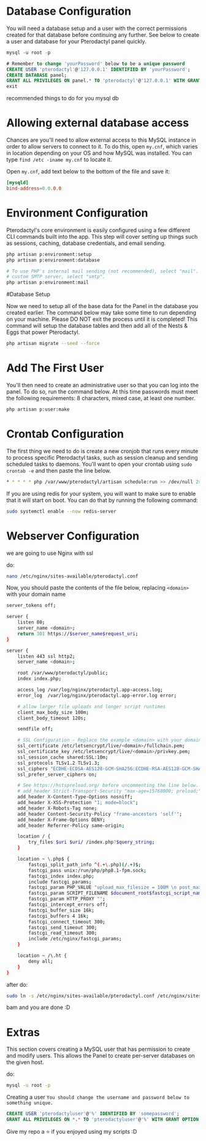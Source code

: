 # Database Configuration

You will need a database setup and a user with the correct permissions created for that database before continuing any further. See below to create a user and database for your Pterodactyl panel quickly.

```sql
mysql -u root -p

# Remember to change 'yourPassword' below to be a unique password
CREATE USER 'pterodactyl'@'127.0.0.1' IDENTIFIED BY 'yourPassword';
CREATE DATABASE panel;
GRANT ALL PRIVILEGES ON panel.* TO 'pterodactyl'@'127.0.0.1' WITH GRANT OPTION;
exit
```
recommended things to do for you mysql db

# Allowing external database access
Chances are you'll need to allow external access to this MySQL instance in order to allow servers to connect to it. To do this, open ``my.cnf``, which varies in location depending on your OS and how MySQL was installed. You can type ``find /etc -iname my.cnf`` to locate it.

Open ``my.cnf``, add text below to the bottom of the file and save it:
```cnf
[mysqld]
bind-address=0.0.0.0
```

# Environment Configuration

Pterodactyl's core environment is easily configured using a few different CLI commands built into the app. This step will cover setting up things such as sessions, caching, database credentials, and email sending.

```bash
php artisan p:environment:setup
php artisan p:environment:database

# To use PHP's internal mail sending (not recommended), select "mail". To use a
# custom SMTP server, select "smtp".
php artisan p:environment:mail
```

#Database Setup

Now we need to setup all of the base data for the Panel in the database you created earlier. The command below may take some time to run depending on your machine. Please DO NOT exit the process until it is completed! This command will setup the database tables and then add all of the Nests & Eggs that power Pterodactyl.

```bash
php artisan migrate --seed --force
```

# Add The First User

You'll then need to create an administrative user so that you can log into the panel. To do so, run the command below. At this time passwords must meet the following requirements: 8 characters, mixed case, at least one number.

```bash
php artisan p:user:make
```
# Crontab Configuration

The first thing we need to do is create a new cronjob that runs every minute to process specific Pterodactyl tasks, such as session cleanup and sending scheduled tasks to daemons. You'll want to open your crontab using ``sudo crontab -e`` and then paste the line below.

```bash
* * * * * php /var/www/pterodactyl/artisan schedule:run >> /dev/null 2>&1
```

If you are using redis for your system, you will want to make sure to enable that it will start on boot. You can do that by running the following command:
```bash
sudo systemctl enable --now redis-server
```

# Webserver Configuration
we are going to use Nginx with ssl

do:
```bash
nano /etc/nginx/sites-available/pterodactyl.conf
```
Now, you should paste the contents of the file below, replacing ``<domain>`` with your domain name
```bash
server_tokens off;

server {
    listen 80;
    server_name <domain>;
    return 301 https://$server_name$request_uri;
}

server {
    listen 443 ssl http2;
    server_name <domain>;

    root /var/www/pterodactyl/public;
    index index.php;

    access_log /var/log/nginx/pterodactyl.app-access.log;
    error_log  /var/log/nginx/pterodactyl.app-error.log error;

    # allow larger file uploads and longer script runtimes
    client_max_body_size 100m;
    client_body_timeout 120s;

    sendfile off;

    # SSL Configuration - Replace the example <domain> with your domain
    ssl_certificate /etc/letsencrypt/live/<domain>/fullchain.pem;
    ssl_certificate_key /etc/letsencrypt/live/<domain>/privkey.pem;
    ssl_session_cache shared:SSL:10m;
    ssl_protocols TLSv1.2 TLSv1.3;
    ssl_ciphers "ECDHE-ECDSA-AES128-GCM-SHA256:ECDHE-RSA-AES128-GCM-SHA256:ECDHE-ECDSA-AES256-GCM-SHA384:ECDHE-RSA-AES256-GCM-SHA384:ECDHE-ECDSA-CHACHA20-POLY1305:ECDHE-RSA-CHACHA20-POLY1305:DHE-RSA-AES128-GCM-SHA256:DHE-RSA-AES256-GCM-SHA384";
    ssl_prefer_server_ciphers on;

    # See https://hstspreload.org/ before uncommenting the line below.
    # add_header Strict-Transport-Security "max-age=15768000; preload;";
    add_header X-Content-Type-Options nosniff;
    add_header X-XSS-Protection "1; mode=block";
    add_header X-Robots-Tag none;
    add_header Content-Security-Policy "frame-ancestors 'self'";
    add_header X-Frame-Options DENY;
    add_header Referrer-Policy same-origin;

    location / {
        try_files $uri $uri/ /index.php?$query_string;
    }

    location ~ \.php$ {
        fastcgi_split_path_info ^(.+\.php)(/.+)$;
        fastcgi_pass unix:/run/php/php8.1-fpm.sock;
        fastcgi_index index.php;
        include fastcgi_params;
        fastcgi_param PHP_VALUE "upload_max_filesize = 100M \n post_max_size=100M";
        fastcgi_param SCRIPT_FILENAME $document_root$fastcgi_script_name;
        fastcgi_param HTTP_PROXY "";
        fastcgi_intercept_errors off;
        fastcgi_buffer_size 16k;
        fastcgi_buffers 4 16k;
        fastcgi_connect_timeout 300;
        fastcgi_send_timeout 300;
        fastcgi_read_timeout 300;
        include /etc/nginx/fastcgi_params;
    }

    location ~ /\.ht {
        deny all;
    }
}
```
after do:
```bash
sudo ln -s /etc/nginx/sites-available/pterodactyl.conf /etc/nginx/sites-enabled/pterodactyl.conf && sudo systemctl restart nginx
```
bam and you are done :D

# Extras
This section covers creating a MySQL user that has permission to create and modify users. This allows the Panel to create per-server databases on the given host.

do:
```bash
mysql -u root -p
```
Creating a user
``You should change the username and password below to something unique.``
```sql
CREATE USER 'pterodactyluser'@'%' IDENTIFIED BY 'somepassword';
GRANT ALL PRIVILEGES ON *.* TO 'pterodactyluser'@'%' WITH GRANT OPTION;
```

Give my repo a ⭐ if you enjoyed using my scripts :D


